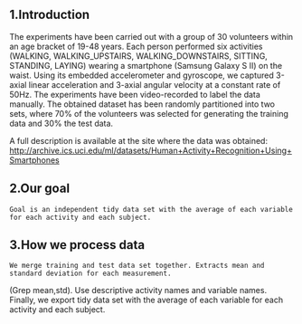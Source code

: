 ## 1.Introduction
The experiments have been carried out with a group of 30 volunteers within an age bracket of 19-48 years. Each person performed six activities (WALKING, WALKING_UPSTAIRS, WALKING_DOWNSTAIRS, SITTING, STANDING, LAYING) wearing a smartphone (Samsung Galaxy S II) on the waist. Using its embedded accelerometer and gyroscope, we captured 3-axial linear acceleration and 3-axial angular velocity at a constant rate of 50Hz. The experiments have been video-recorded to label the data manually. The obtained dataset has been randomly partitioned into two sets, where 70% of the volunteers was selected for generating the training data and 30% the test data. 

 A full description is available at the site where the data was obtained: 
http://archive.ics.uci.edu/ml/datasets/Human+Activity+Recognition+Using+Smartphones 

## 2.Our goal
	Goal is an independent tidy data set with the average of each variable for each activity and each subject.

## 3.How we process data
	We merge training and test data set together. Extracts mean and standard deviation for each measurement.
(Grep mean,std). Use descriptive activity names and variable names. Finally, we export tidy data set with the average of each variable for each activity and each subject.

